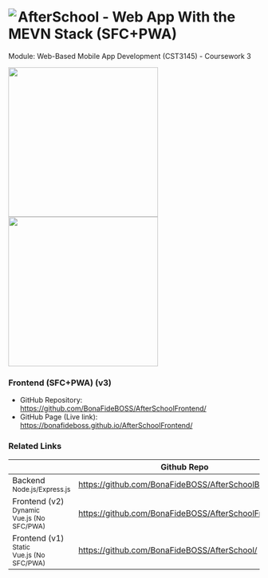 <h1>
  <img src="https://bonafideboss.github.io/AfterSchoolApp/img/favicon.ico" align="left"/>
  <span>AfterSchool - Web App With the MEVN Stack (SFC+PWA)</span>
</h1>

Module: Web-Based Mobile App Development (CST3145) - Coursework 3

<p>
  <img src="https://bonafideboss.github.io/AfterSchoolApp/img/desktop.png" height="300"/>
  <img src="https://bonafideboss.github.io/AfterSchoolApp/img/mobile.png" height="300"/>
</p>

### Frontend (SFC+PWA) (v3)
- GitHub Repository: https://github.com/BonaFideBOSS/AfterSchoolFrontend/
- GitHub Page (Live link): https://bonafideboss.github.io/AfterSchoolFrontend/

### Related Links
| | Github Repo | Live Link |
| --- |---|---|
| Backend<br><sup>Node.js/Express.js</sup> | https://github.com/BonaFideBOSS/AfterSchoolBackend/ | https://afterschoolbackend.vercel.app/ |
| Frontend (v2)<br><sup>Dynamic<br>Vue.js (No SFC/PWA)</sup> | https://github.com/BonaFideBOSS/AfterSchoolFrontend/ | https://bonafideboss.github.io/AfterSchoolFrontend/ |
| Frontend (v1)<br><sup>Static<br>Vue.js (No SFC/PWA)</sup> | https://github.com/BonaFideBOSS/AfterSchool/ | https://bonafideboss.github.io/AfterSchool/ |